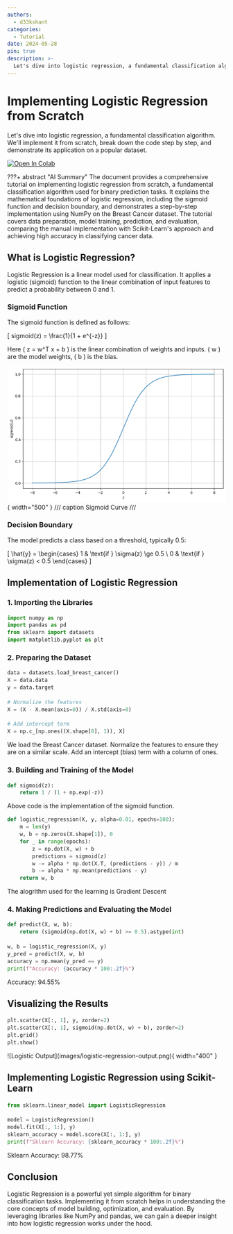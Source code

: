 ```yaml
---
authors:
  - d33kshant
categories:
  - Tutorial
date: 2024-05-28
pin: true
description: >-
  Let's dive into logistic regression, a fundamental classification algorithm. We'll implement it from scratch, break down the code step by step, and demonstrate its application on a popular dataset.
---
```


# Implementing Logistic Regression from Scratch

Let's dive into logistic regression, a fundamental classification algorithm. We'll implement it from scratch, break down the code step by step, and demonstrate its application on a popular dataset.

<!-- more -->

[![Open In Colab](https://colab.research.google.com/assets/colab-badge.svg)](https://colab.research.google.com/drive/1UzACrMpQtV3irBxH2E27vz5Dw9nNt1AG)

???+ abstract "AI Summary"
    The document provides a comprehensive tutorial on implementing logistic regression from scratch, a fundamental classification algorithm used for binary prediction tasks. It explains the mathematical foundations of logistic regression, including the sigmoid function and decision boundary, and demonstrates a step-by-step implementation using NumPy on the Breast Cancer dataset. The tutorial covers data preparation, model training, prediction, and evaluation, comparing the manual implementation with Scikit-Learn's approach and achieving high accuracy in classifying cancer data.

## What is Logistic Regression?

Logistic Regression is a linear model used for classification. It applies a logistic (sigmoid) function to the linear combination of input features to predict a probability between 0 and 1.

### Sigmoid Function
The sigmoid function is defined as follows:

\[
sigmoid(z) = \frac{1}{1 + e^{-z}}
\]

Here \( z = w^T x + b \) is the linear combination of weights and inputs. \( w \) are the model weights, \( b \) is the bias.

![Sigmoid Curve](images/sigmoid.png){ width="500" }
/// caption
Sigmoid Curve
///

### Decision Boundary
The model predicts a class based on a threshold, typically 0.5:

\[
\hat{y} = \begin{cases}
1 & \text{if } \sigma(z) \ge 0.5 \\
0 & \text{if } \sigma(z) < 0.5
\end{cases}
\]

## Implementation of Logistic Regression

### 1. Importing the Libraries
```python
import numpy as np
import pandas as pd
from sklearn import datasets
import matplotlib.pyplot as plt
```

### 2. Preparing the Dataset
```python
data = datasets.load_breast_cancer()
X = data.data
y = data.target

# Normalize the features
X = (X - X.mean(axis=0)) / X.std(axis=0)

# Add intercept term
X = np.c_[np.ones((X.shape[0], 1)), X]
```
We load the Breast Cancer dataset. Normalize the features to ensure they are on a similar scale. Add an intercept (bias) term with a column of ones.

### 3. Building and Training of the Model

```python
def sigmoid(z):
    return 1 / (1 + np.exp(-z))
```
Above code is the implementation of the sigmoid function.

```python
def logistic_regression(X, y, alpha=0.01, epochs=100):
    m = len(y)
    w, b = np.zeros(X.shape[1]), 0
    for _ in range(epochs):
        z = np.dot(X, w) + b
        predictions = sigmoid(z)
        w -= alpha * np.dot(X.T, (predictions - y)) / m
        b -= alpha * np.mean(predictions - y)
    return w, b
```

The alogrithm used for the learning is Gradient Descent 

### 4. Making Predictions and Evaluating the Model

```python
def predict(X, w, b):
    return (sigmoid(np.dot(X, w) + b) >= 0.5).astype(int)

w, b = logistic_regression(X, y)
y_pred = predict(X, w, b)
accuracy = np.mean(y_pred == y)
print(f"Accuracy: {accuracy * 100:.2f}%")
```

<div class="result" markdown>
Accuracy: 94.55%
</div>



## Visualizing the Results

```python
plt.scatter(X[:, 1], y, zorder=2)
plt.scatter(X[:, 1], sigmoid(np.dot(X, w) + b), zorder=2)
plt.grid()
plt.show()
```
<div class="result" markdown>
![Logistic Output](images/logistic-regression-output.png){ width="400" }
</div>


## Implementing Logistic Regression using Scikit-Learn
```python
from sklearn.linear_model import LogisticRegression

model = LogisticRegression()
model.fit(X[:, 1:], y)
sklearn_accuracy = model.score(X[:, 1:], y)
print(f"Sklearn Accuracy: {sklearn_accuracy * 100:.2f}%")
```
<div class="result" markdown>
Sklearn Accuracy: 98.77%
</div>


## Conclusion
Logistic Regression is a powerful yet simple algorithm for binary classification tasks. Implementing it from scratch helps in understanding the core concepts of model building, optimization, and evaluation. By leveraging libraries like NumPy and pandas, we can gain a deeper insight into how logistic regression works under the hood.
